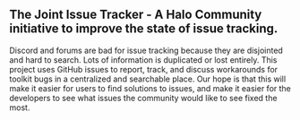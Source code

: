 ## The Joint Issue Tracker - A Halo Community initiative to improve the state of issue tracking.

Discord and forums are bad for issue tracking because they are disjointed and hard to search. Lots of information is duplicated or lost entirely.
This project uses GitHub issues to report, track, and discuss workarounds for toolkit bugs in a centralized and searchable place. Our hope is that this will make it easier for users to find solutions to issues, and make it easier for the developers to see what issues the community would like to see fixed the most.
